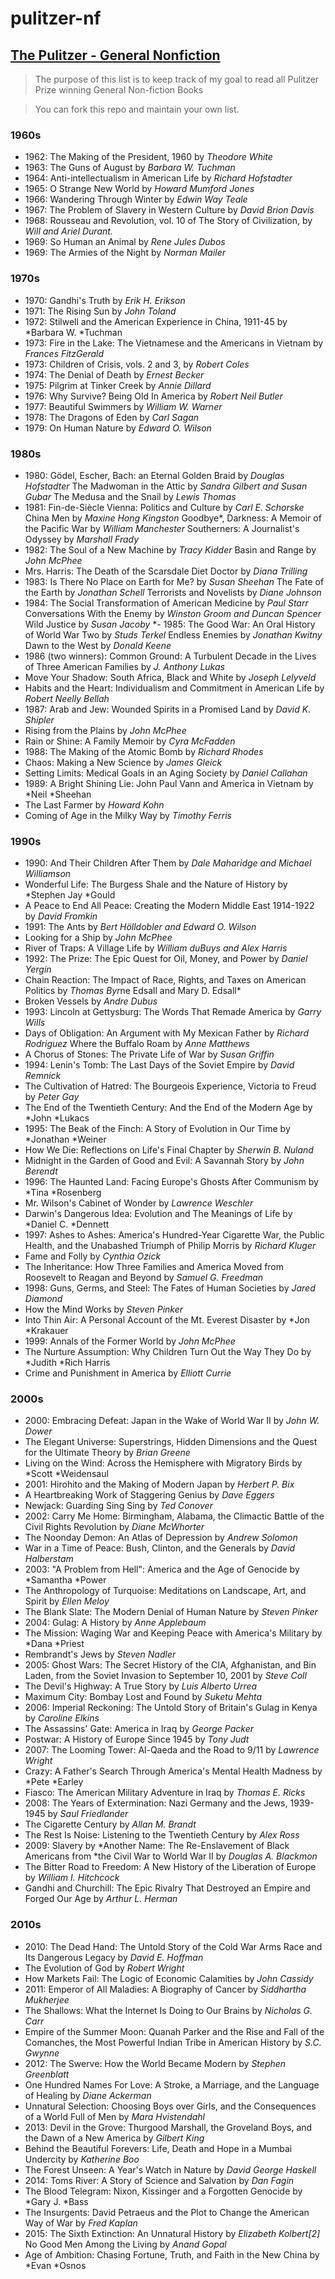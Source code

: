 # pulitzer-nf
## [The Pulitzer - General Nonfiction](http://www.pulitzer.org/prize-winners-by-category/223)

> The purpose of this list is to keep track of my goal to read all Pulitzer Prize winning General Non-fiction Books

> You can fork this repo and maintain your own list.

### 1960s
- 1962: The Making of the President, 1960 by *Theodore White*
- 1963: The Guns of August by *Barbara W. Tuchman*
- 1964: Anti-intellectualism in American Life by *Richard Hofstadter*
- 1965: O Strange New World by *Howard Mumford Jones*
- 1966: Wandering Through Winter by *Edwin Way Teale*
- 1967: The Problem of Slavery in Western Culture by *David Brion Davis*
- 1968: Rousseau and Revolution, vol. 10 of The Story of Civilization, by *Will and Ariel Durant.*
- 1969: So Human an Animal by *Rene Jules Dubos*
- 1969: The Armies of the Night by *Norman Mailer*

### 1970s
- 1970: Gandhi's Truth by *Erik H. Erikson*
- 1971: The Rising Sun by *John Toland*
- 1972: Stilwell and the American Experience in China, 1911-45 by *Barbara W. *Tuchman
- 1973: Fire in the Lake: The Vietnamese and the Americans in Vietnam by *Frances FitzGerald*
- 1973: Children of Crisis, vols. 2 and 3, by *Robert Coles*
- 1974: The Denial of Death by *Ernest Becker*
- 1975: Pilgrim at Tinker Creek by *Annie Dillard*
- 1976: Why Survive? Being Old In America by *Robert Neil Butler*
- 1977: Beautiful Swimmers by *William W. Warner*
- 1978: The Dragons of Eden by *Carl Sagan*
- 1979: On Human Nature by *Edward O. Wilson*

### 1980s
- 1980: Gödel, Escher, Bach: an Eternal Golden Braid by *Douglas Hofstadter*
The Madwoman in the Attic by *Sandra Gilbert and Susan Gubar*
The Medusa and the Snail by *Lewis Thomas*
- 1981: Fin-de-Siècle Vienna: Politics and Culture by *Carl E. Schorske*
China Men by *Maxine Hong Kingston*
Goodbye*, Darkness: A Memoir of the Pacific War by *William Manchester*
Southerners: A Journalist's Odyssey by *Marshall Frady*
- 1982: The Soul of a New Machine by *Tracy Kidder*
Basin and Range by *John McPhee*
- Mrs. Harris: The Death of the Scarsdale Diet Doctor by *Diana Trilling*
- 1983: Is There No Place on Earth for Me? by *Susan Sheehan*
The Fate of the Earth by *Jonathan Schell*
Terrorists and Novelists by *Diane Johnson*
- 1984: The Social Transformation of American Medicine by *Paul Starr*
Conversations With the Enemy by *Winston Groom and Duncan Spencer*
Wild Justice by *Susan Jacoby*
*- 1985: The Good War: An Oral History of World War Two by *Studs Terkel*
Endless Enemies by *Jonathan Kwitny*
Dawn to the West by *Donald Keene*
- 1986 (two winners): Common Ground: A Turbulent Decade in the Lives of Three American Families by *J. Anthony Lukas*
- Move Your Shadow: South Africa, Black and White by *Joseph Lelyveld*
- Habits and the Heart: Individualism and Commitment in American Life by *Robert Neelly Bellah*
- 1987: Arab and Jew: Wounded Spirits in a Promised Land by *David K. Shipler*
- Rising from the Plains by *John McPhee*
- Rain or Shine: A Family Memoir by *Cyra McFadden*
- 1988: The Making of the Atomic Bomb by *Richard Rhodes*
- Chaos: Making a New Science by *James Gleick*
- Setting Limits: Medical Goals in an Aging Society by *Daniel Callahan*
- 1989: A Bright Shining Lie: John Paul Vann and America in Vietnam by *Neil *Sheehan
- The Last Farmer by *Howard Kohn*
- Coming of Age in the Milky Way by *Timothy Ferris*

### 1990s
- 1990: And Their Children After Them by *Dale Maharidge and Michael Williamson*
- Wonderful Life: The Burgess Shale and the Nature of History by *Stephen Jay *Gould
- A Peace to End All Peace: Creating the Modern Middle East 1914-1922 by *David Fromkin*
- 1991: The Ants by *Bert Hölldobler and Edward O. Wilson*
- Looking for a Ship by *John McPhee*
- River of Traps: A Village Life by *William duBuys and Alex Harris*
- 1992: The Prize: The Epic Quest for Oil, Money, and Power by *Daniel Yergin*
- Chain Reaction: The Impact of Race, Rights, and Taxes on American Politics by *Thomas Byr*ne Edsall and Mary D. Edsall*
- Broken Vessels by *Andre Dubus*
- 1993: Lincoln at Gettysburg: The Words That Remade America by *Garry Wills*
- Days of Obligation: An Argument with My Mexican Father by *Richard Rodriguez*
Where the Buffalo Roam by *Anne Matthews*
- A Chorus of Stones: The Private Life of War by *Susan Griffin*
- 1994: Lenin's Tomb: The Last Days of the Soviet Empire by *David Remnick*
- The Cultivation of Hatred: The Bourgeois Experience, Victoria to Freud by *Peter Gay*
- The End of the Twentieth Century: And the End of the Modern Age by *John *Lukacs
- 1995: The Beak of the Finch: A Story of Evolution in Our Time by *Jonathan *Weiner
- How We Die: Reflections on Life's Final Chapter by *Sherwin B. Nuland*
- Midnight in the Garden of Good and Evil: A Savannah Story by *John Berendt*
- 1996: The Haunted Land: Facing Europe's Ghosts After Communism by *Tina *Rosenberg
- Mr. Wilson's Cabinet of Wonder by *Lawrence Weschler*
- Darwin's Dangerous Idea: Evolution and The Meanings of Life by *Daniel C. *Dennett
- 1997: Ashes to Ashes: America's Hundred-Year Cigarette War, the Public Health, and the Unabashed Triumph of Philip Morris by *Richard Kluger*
- Fame and Folly by *Cynthia Ozick*
- The Inheritance: How Three Families and America Moved from Roosevelt to Reagan and Beyond by *Samuel G. Freedman*
- 1998: Guns, Germs, and Steel: The Fates of Human Societies by *Jared Diamond*
- How the Mind Works by *Steven Pinker*
- Into Thin Air: A Personal Account of the Mt. Everest Disaster by *Jon *Krakauer
- 1999: Annals of the Former World by *John McPhee*
- The Nurture Assumption: Why Children Turn Out the Way They Do by *Judith *Rich Harris
- Crime and Punishment in America by *Elliott Currie*

### 2000s
- 2000: Embracing Defeat: Japan in the Wake of World War II by *John W. Dower*
- The Elegant Universe: Superstrings, Hidden Dimensions and the Quest for the Ultimate Theory by *Brian Greene*
- Living on the Wind: Across the Hemisphere with Migratory Birds by *Scott *Weidensaul
- 2001: Hirohito and the Making of Modern Japan by *Herbert P. Bix*
- A Heartbreaking Work of Staggering Genius by *Dave Eggers*
- Newjack: Guarding Sing Sing by *Ted Conover*
- 2002: Carry Me Home: Birmingham, Alabama, the Climactic Battle of the Civil Rights Revolution by *Diane McWhorter*
- The Noonday Demon: An Atlas of Depression by *Andrew Solomon*
- War in a Time of Peace: Bush, Clinton, and the Generals by *David Halberstam*
- 2003: "A Problem from Hell": America and the Age of Genocide by *Samantha *Power
- The Anthropology of Turquoise: Meditations on Landscape, Art, and Spirit by *Ellen Meloy*
- The Blank Slate: The Modern Denial of Human Nature by *Steven Pinker*
- 2004: Gulag: A History by *Anne Applebaum*
- The Mission: Waging War and Keeping Peace with America's Military by *Dana *Priest
- Rembrandt's Jews by *Steven Nadler*
- 2005: Ghost Wars: The Secret History of the CIA, Afghanistan, and Bin Laden, from the Soviet Invasion to September 10, 2001 by *Steve Coll*
- The Devil's Highway: A True Story by *Luis Alberto Urrea*
- Maximum City: Bombay Lost and Found by *Suketu Mehta*
- 2006: Imperial Reckoning: The Untold Story of Britain's Gulag in Kenya by *Caroline Elkins*
- The Assassins' Gate: America in Iraq by *George Packer*
- Postwar: A History of Europe Since 1945 by *Tony Judt*
- 2007: The Looming Tower: Al-Qaeda and the Road to 9/11 by *Lawrence Wright*
- Crazy: A Father's Search Through America's Mental Health Madness by *Pete *Earley
- Fiasco: The American Military Adventure in Iraq by *Thomas E. Ricks*
- 2008: The Years of Extermination: Nazi Germany and the Jews, 1939-1945 by *Saul Friedlander*
- The Cigarette Century by *Allan M. Brandt*
- The Rest Is Noise: Listening to the Twentieth Century by *Alex Ross*
- 2009: Slavery by *Another Name: The Re-Enslavement of Black Americans from *the Civil War to World War II by *Douglas A. Blackmon*
- The Bitter Road to Freedom: A New History of the Liberation of Europe by *William I. Hitchcock*
- Gandhi and Churchill: The Epic Rivalry That Destroyed an Empire and Forged Our Age by *Arthur L. Herman*

### 2010s
- 2010: The Dead Hand: The Untold Story of the Cold War Arms Race and Its Dangerous Legacy by *David E. Hoffman*
- The Evolution of God by *Robert Wright*
- How Markets Fail: The Logic of Economic Calamities by *John Cassidy*
- 2011: Emperor of All Maladies: A Biography of Cancer by *Siddhartha Mukherjee*
- The Shallows: What the Internet Is Doing to Our Brains by *Nicholas G. Carr*
- Empire of the Summer Moon: Quanah Parker and the Rise and Fall of the Comanches, the Most Powerful Indian Tribe in American History by *S.C. Gwynne*
- 2012: The Swerve: How the World Became Modern by *Stephen Greenblatt*
- One Hundred Names For Love: A Stroke, a Marriage, and the Language of Healing by *Diane Ackerman*
- Unnatural Selection: Choosing Boys over Girls, and the Consequences of a World Full of Men by *Mara Hvistendahl*
- 2013: Devil in the Grove: Thurgood Marshall, the Groveland Boys, and the Dawn of a New America by *Gilbert King*
- Behind the Beautiful Forevers: Life, Death and Hope in a Mumbai Undercity by *Katherine Boo*
- The Forest Unseen: A Year's Watch in Nature by *David George Haskell*
- 2014: Toms River: A Story of Science and Salvation by *Dan Fagin*
- The Blood Telegram: Nixon, Kissinger and a Forgotten Genocide by *Gary J. *Bass
- The Insurgents: David Petraeus and the Plot to Change the American Way of War by *Fred Kaplan*
- 2015: The Sixth Extinction: An Unnatural History by *Elizabeth Kolbert[2]*
No Good Men Among the Living by *Anand Gopal*
- Age of Ambition: Chasing Fortune, Truth, and Faith in the New China by *Evan *Osnos
